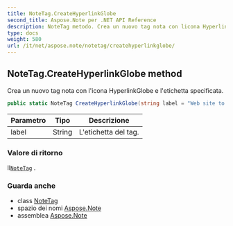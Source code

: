 ```yaml
---
title: NoteTag.CreateHyperlinkGlobe
second_title: Aspose.Note per .NET API Reference
description: NoteTag metodo. Crea un nuovo tag nota con licona HyperlinkGlobe e letichetta specificata.
type: docs
weight: 580
url: /it/net/aspose.note/notetag/createhyperlinkglobe/
---
```

## NoteTag.CreateHyperlinkGlobe method

Crea un nuovo tag nota con l'icona HyperlinkGlobe e l'etichetta specificata.

```csharp
public static NoteTag CreateHyperlinkGlobe(string label = "Web site to visit")
```

| Parametro | Tipo | Descrizione |
| --- | --- | --- |
| label | String | L'etichetta del tag. |

### Valore di ritorno

Il[`NoteTag`](../) .

### Guarda anche

* class [NoteTag](../)
* spazio dei nomi [Aspose.Note](../../notetag/)
* assemblea [Aspose.Note](../../../)


